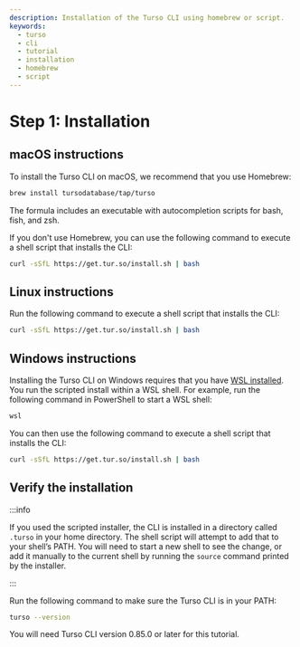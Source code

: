 ```yaml
---
description: Installation of the Turso CLI using homebrew or script.
keywords:
  - turso
  - cli
  - tutorial
  - installation
  - homebrew
  - script
---
```


# Step 1: Installation

## macOS instructions

To install the Turso CLI on macOS, we recommend that you use Homebrew:

```bash
brew install tursodatabase/tap/turso
```

The formula includes an executable with autocompletion scripts for bash, fish,
and zsh.

If you don't use Homebrew, you can use the following command to execute a shell script that installs the CLI:

```bash
curl -sSfL https://get.tur.so/install.sh | bash
```

## Linux instructions

Run the following command to execute a shell script that installs the CLI:

```bash
curl -sSfL https://get.tur.so/install.sh | bash
```

## Windows instructions

Installing the Turso CLI on Windows requires that you have [WSL installed](https://learn.microsoft.com/en-us/windows/wsl/install). You run the scripted install within a WSL shell.
For example, run the following command in PowerShell to start a WSL shell:

```bash
wsl
```

You can then use the following command to execute a shell script that installs the CLI:

```bash
curl -sSfL https://get.tur.so/install.sh | bash
```

## Verify the installation

:::info

If you used the scripted installer, the CLI is installed in a directory called `.turso` in your home directory. The
shell script will attempt to add that to your shell’s PATH. You will need to
start a new shell to see the change, or add it manually to the current shell by
running the `source` command printed by the installer.

:::

Run the following command to make sure the Turso CLI is in your PATH:

```bash
turso --version
```

You will need Turso CLI version 0.85.0 or later for this tutorial.
